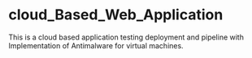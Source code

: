 # cloud_Based_Web_Application
This is a cloud based application testing deployment and pipeline with Implementation of Antimalware for virtual machines.
